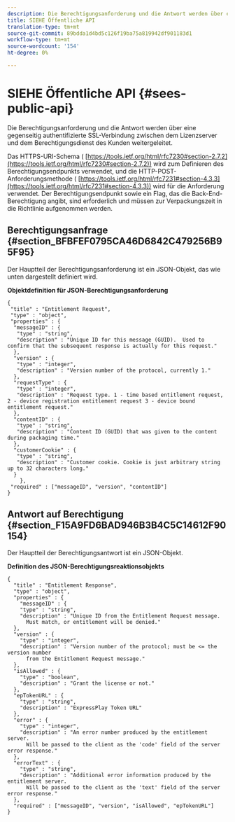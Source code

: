 ```yaml
---
description: Die Berechtigungsanforderung und die Antwort werden über eine gegenseitig authentifizierte SSL-Verbindung zwischen dem Lizenzserver und dem Berechtigungsdienst des Kunden weitergeleitet.
title: SIEHE Öffentliche API
translation-type: tm+mt
source-git-commit: 89bdda1d4bd5c126f19ba75a819942df901183d1
workflow-type: tm+mt
source-wordcount: '154'
ht-degree: 0%

---
```



# SIEHE Öffentliche API {#sees-public-api}

Die Berechtigungsanforderung und die Antwort werden über eine gegenseitig authentifizierte SSL-Verbindung zwischen dem Lizenzserver und dem Berechtigungsdienst des Kunden weitergeleitet.

Das HTTPS-URI-Schema ( [https://tools.ietf.org/html/rfc7230#section-2.7.2](https://tools.ietf.org/html/rfc7230#section-2.7.2)) wird zum Definieren des Berechtigungsendpunkts verwendet, und die HTTP-POST-Anforderungsmethode ( [https://tools.ietf.org/html/rfc7231#section-4.3.3](https://tools.ietf.org/html/rfc7231#section-4.3.3)) wird für die Anforderung verwendet. Der Berechtigungsendpunkt sowie ein Flag, das die Back-End-Berechtigung angibt, sind erforderlich und müssen zur Verpackungszeit in die Richtlinie aufgenommen werden.

## Berechtigungsanfrage {#section_BFBFEF0795CA46D6842C479256B95F95}

Der Hauptteil der Berechtigungsanforderung ist ein JSON-Objekt, das wie unten dargestellt definiert wird.

**Objektdefinition für JSON-Berechtigungsanforderung**

```
{ 
 "title" : "Entitlement Request", 
 "type" : "object", 
 "properties" : { 
  "messageID" : { 
   "type" : "string", 
   "description" : "Unique ID for this message (GUID).  Used to confirm that the subsequent response is actually for this request." 
  }, 
  "version" : { 
   "type" : "integer", 
   "description" : "Version number of the protocol, currently 1." 
  }, 
  "requestType" : { 
   "type" : "integer", 
   "description" : "Request type. 1 - time based entitlement request, 2 - device registration entitlement request 3 - device bound entitlement request." 
  }, 
  "contentID" : { 
   "type" : "string", 
   "description" : "Content ID (GUID) that was given to the content during packaging time." 
  }, 
  "customerCookie" : { 
   "type" : "string", 
   "description" : "Customer cookie. Cookie is just arbitrary string up to 32 characters long." 
  } 
    }, 
 "required" : ["messageID", "version", "contentID"] 
}
```

## Antwort auf Berechtigung {#section_F15A9FD6BAD946B3B4C5C14612F90154}

Der Hauptteil der Berechtigungsantwort ist ein JSON-Objekt.

**Definition des JSON-Berechtigungsreaktionsobjekts**

```
{ 
  "title" : "Entitlement Response", 
  "type" : "object", 
  "properties" : { 
    "messageID" : { 
    "type" : "string", 
    "description" : "Unique ID from the Entitlement Request message.   
      Must match, or entitlement will be denied." 
  }, 
  "version" : { 
    "type" : "integer", 
    "description" : "Version number of the protocol; must be <= the version number  
      from the Entitlement Request message." 
  }, 
  "isAllowed" : { 
    "type" : "boolean", 
    "description" : "Grant the license or not." 
  }, 
  "epTokenURL" : { 
    "type" : "string", 
    "description" : "ExpressPlay Token URL" 
  }, 
  "error" : { 
    "type" : "integer", 
    "description" : "An error number produced by the entitlement server.  
      Will be passed to the client as the 'code' field of the server error response." 
  }, 
  "errorText" : { 
    "type" : "string", 
    "description" : "Additional error information produced by the entitlement server.  
      Will be passed to the client as the 'text' field of the server error response." 
  }, 
  "required" : ["messageID", "version", "isAllowed", "epTokenURL"] 
}
```
